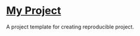# [My Project](https://mingchen0919.github.io/my-project/)

A project template for creating reproducible project.
